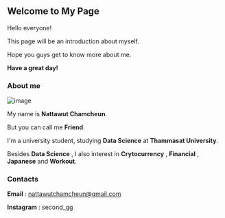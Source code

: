 ## Welcome to My Page

Hello everyone! 

This page will be an introduction about myself.

Hope you guys get to know more about me.

**Have a great day!**

### About me

![image](https://img.in.th/images/aa903279206c4de2cf7113eff055fa1c.jpg)


My name is **Nattawut Chamcheun**.

But you can call me **Friend**.

I'm a university student, studying **Data Science** at **Thammasat University**.

Besides **Data Science** , I also interest in **Crytocurrency** , **Financial** , **Japanese** and **Workout**.







### Contacts

**Email** : nattawutchamcheun@gmail.com

**Instagram** : second_gg

